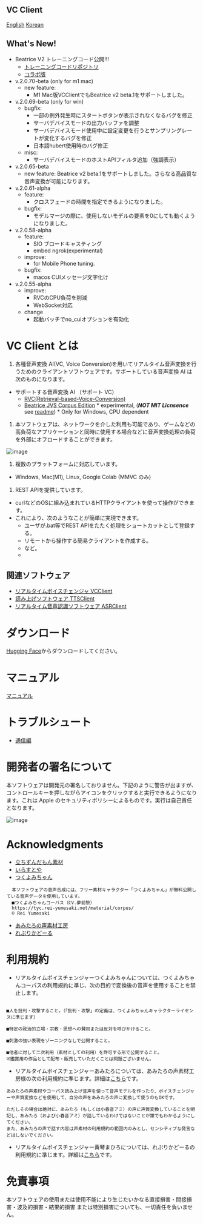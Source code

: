 ## VC Client

[English](/README_en.md) [Korean](/README_ko.md)

## What's New!
- Beatrice V2 トレーニングコード公開!!!
  - [トレーニングコードリポジトリ](https://huggingface.co/fierce-cats/beatrice-trainer)
  - [コラボ版](https://github.com/w-okada/beatrice-trainer-colab)
- v.2.0.70-beta (only for m1 mac)
  - new feature:
    - M1 Mac版VCClientでもBeatrice v2 beta.1をサポートしました。
- v.2.0.69-beta (only for win)
  - bugfix:
    - 一部の例外発生時にスタートボタンが表示されなくなるバグを修正
    - サーバデバイスモードの出力バッファを調整
    - サーバデバイスモード使用中に設定変更を行うとサンプリングレートが変化するバグを修正
    - 日本語hubert使用時のバグ修正
  - misc:
    - サーバデバイスモードのホストAPIフィルタ追加（強調表示）
- v.2.0.65-beta
  - new feature: Beatrice v2 beta.1をサポートしました。さらなる高品質な音声変換が可能になります。
- v.2.0.61-alpha
  - feature:
    - クロスフェードの時間を指定できるようになりました。
  - bugfix:
    - モデルマージの際に、使用しないモデルの要素を0にしても動くようになりました。
- v.2.0.58-alpha
  - feature:
    - SIO ブロードキャスティング
    - embed ngrok(experimental)
  - improve:
    - for Mobile Phone tuning.
  - bugfix:
    - macos CUIメッセージ文字化け
- v.2.0.55-alpha
  - improve:
    - RVCのCPU負荷を削減
    - WebSocket対応
  - change
    - 起動バッチでno_cuiオプションを有効化

# VC Client とは

1. 各種音声変換 AI(VC, Voice Conversion)を用いてリアルタイム音声変換を行うためのクライアントソフトウェアです。サポートしている音声変換 AI は次のものになります。

- サポートする音声変換 AI （サポート VC）
  - [RVC(Retrieval-based-Voice-Conversion)](https://github.com/liujing04/Retrieval-based-Voice-Conversion-WebUI)
  - [Beatrice JVS Corpus Edition](https://prj-beatrice.com/) * experimental,  (***NOT MIT Licnsence*** see [readme](https://github.com/w-okada/voice-changer/blob/master/server/voice_changer/Beatrice/)) *  Only for Windows, CPU dependent
1. 本ソフトウェアは、ネットワークを介した利用も可能であり、ゲームなどの高負荷なアプリケーションと同時に使用する場合などに音声変換処理の負荷を外部にオフロードすることができます。

![image](https://user-images.githubusercontent.com/48346627/206640768-53f6052d-0a96-403b-a06c-6714a0b7471d.png)

1. 複数のプラットフォームに対応しています。

- Windows, Mac(M1), Linux, Google Colab (MMVC のみ)

1. REST APIを提供しています。

- curlなどのOSに組み込まれているHTTPクライアントを使って操作ができます。
- これにより、次のようなことが簡単に実現できます。
  - ユーザが.bat等でREST APIをたたく処理をショートカットとして登録する。
  - リモートから操作する簡易クライアントを作成する。
  - など。
  - 
## 関連ソフトウェア
- [リアルタイムボイスチェンジャ VCClient](https://github.com/w-okada/voice-changer)
- [読み上げソフトウェア TTSClient](https://github.com/w-okada/ttsclient)
- [リアルタイム音声認識ソフトウェア ASRClient](https://github.com/w-okada/asrclient)

# ダウンロード
[Hugging Face](https://huggingface.co/wok000/vcclient000/tree/main)からダウンロードしてください。

# マニュアル

[マニュアル](docs/01_basic_v2.0.z.md)


# トラブルシュート

- [通信編](tutorials/trouble_shoot_communication_ja.md)


# 開発者の署名について

本ソフトウェアは開発元の署名しておりません。下記のように警告が出ますが、コントロールキーを押しながらアイコンをクリックすると実行できるようになります。これは Apple のセキュリティポリシーによるものです。実行は自己責任となります。

![image](https://user-images.githubusercontent.com/48346627/212567711-c4a8d599-e24c-4fa3-8145-a5df7211f023.png)

# Acknowledgments

- [立ちずんだもん素材](https://seiga.nicovideo.jp/seiga/im10792934)
- [いらすとや](https://www.irasutoya.com/)
- [つくよみちゃん](https://tyc.rei-yumesaki.net/)

```
  本ソフトウェアの音声合成には、フリー素材キャラクター「つくよみちゃん」が無料公開している音声データを使用しています。
  ■つくよみちゃんコーパス（CV.夢前黎）
  https://tyc.rei-yumesaki.net/material/corpus/
  © Rei Yumesaki
```

- [あみたろの声素材工房](https://amitaro.net/)
- [れぷりかどーる](https://kikyohiroto1227.wixsite.com/kikoto-utau)

# 利用規約

- リアルタイムボイスチェンジャーつくよみちゃんについては、つくよみちゃんコーパスの利用規約に準じ、次の目的で変換後の音声を使用することを禁止します。

```

■人を批判・攻撃すること。（「批判・攻撃」の定義は、つくよみちゃんキャラクターライセンスに準じます）

■特定の政治的立場・宗教・思想への賛同または反対を呼びかけること。

■刺激の強い表現をゾーニングなしで公開すること。

■他者に対して二次利用（素材としての利用）を許可する形で公開すること。
※鑑賞用の作品として配布・販売していただくことは問題ございません。
```

- リアルタイムボイスチェンジャーあみたろについては、あみたろの声素材工房様の次の利用規約に準じます。詳細は[こちら](https://amitaro.net/voice/faq/#index_id6)です。

```
あみたろの声素材やコーパス読み上げ音声を使って音声モデルを作ったり、ボイスチェンジャーや声質変換などを使用して、自分の声をあみたろの声に変換して使うのもOKです。

ただしその場合は絶対に、あみたろ（もしくは小春音アミ）の声に声質変換していることを明記し、あみたろ（および小春音アミ）が話しているわけではないことが誰でもわかるようにしてください。
また、あみたろの声で話す内容は声素材の利用規約の範囲内のみとし、センシティブな発言などはしないでください。
```

- リアルタイムボイスチェンジャー黄琴まひろについては、れぷりかどーるの利用規約に準じます。詳細は[こちら](https://kikyohiroto1227.wixsite.com/kikoto-utau/ter%EF%BD%8Ds-of-service)です。

# 免責事項

本ソフトウェアの使用または使用不能により生じたいかなる直接損害・間接損害・波及的損害・結果的損害 または特別損害についても、一切責任を負いません。
